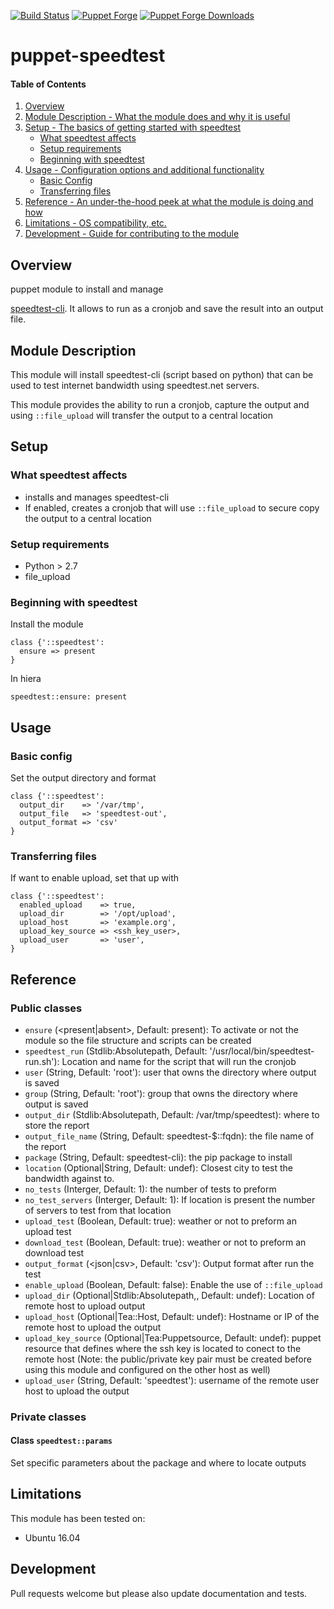 [![Build Status](https://travis-ci.org/icann-dns/puppet-speedtest.svg?branch=master)](https://travis-ci.org/icann-dns/puppet-speedtest)
[![Puppet Forge](https://img.shields.io/puppetforge/v/icann/speedtest.svg?maxAge=2592000)](https://forge.puppet.com/icann/dns)
[![Puppet Forge Downloads](https://img.shields.io/puppetforge/dt/icann/speedtest.svg?maxAge=2592000)](https://forge.puppet.com/icann/dns)
# puppet-speedtest

#### Table of Contents

1. [Overview](#overview)
2. [Module Description - What the module does and why it is useful](#module-description)
3. [Setup - The basics of getting started with speedtest](#setup)
    * [What speedtest affects](#what-speedtest-affects)
    * [Setup requirements](#setup-requirements)
    * [Beginning with speedtest](#beginning-with-speedtest)
4. [Usage - Configuration options and additional functionality](#usage)
    * [Basic Config](#basic-config)
    * [Transferring files](#transferring-files)
5. [Reference - An under-the-hood peek at what the module is doing and how](#reference)
5. [Limitations - OS compatibility, etc.](#limitations)
6. [Development - Guide for contributing to the module](#development)


## Overview
puppet module to install and manage

[speedtest-cli](https://github.com/sivel/speedtest-cli). It allows to
run as a cronjob and save the result into an output file.

## Module Description

This module will install speedtest-cli (script based on python) that
can be used to test internet bandwidth using speedtest.net servers.

This module provides the ability to run a cronjob, capture the
output and using `::file_upload` will transfer the output to a central
location

## Setup

### What speedtest affects

* installs and manages speedtest-cli
* If enabled, creates a cronjob that will use `::file_upload` to secure copy the output to a central location


### Setup requirements

* Python > 2.7
* file_upload


### Beginning with speedtest

Install the module

```puppet
class {'::speedtest':
  ensure => present
}
```

In hiera

```puppet
speedtest::ensure: present
```

## Usage

### Basic config

Set the output directory and format

```puppet
class {'::speedtest':
  output_dir    => '/var/tmp',
  output_file   => 'speedtest-out',
  output_format => 'csv'
}
```

### Transferring files

If want to enable upload, set that up with

```puppet
class {'::speedtest':
  enabled_upload    => true,
  upload_dir        => '/opt/upload',
  upload_host       => 'example.org',
  upload_key_source => <ssh_key_user>,
  upload_user       => 'user',
}
```

## Reference

### Public classes

* `ensure` (<present|absent>, Default: present): To activate or not the module so the file structure and scripts can be created
* `speedtest_run` (Stdlib:Absolutepath, Default:
'/usr/local/bin/speedtest-run.sh'): Location and name for the script that will run the cronjob
* `user` (String, Default: 'root'): user that owns the directory where output is saved
* `group` (String, Default: 'root'): group that owns the directory where output is saved
* `output_dir` (Stdlib:Absolutepath, Default: /var/tmp/speedtest): where to store the report 
* `output_file_name` (String, Default: speedtest-$::fqdn): the file name of the report
* `package` (String, Default: speedtest-cli): the pip package to install
* `location` (Optional|String, Default: undef): Closest city to test the bandwidth against to.
* `no_tests` (Interger, Default: 1): the number of tests to preform
* `no_test_servers` (Interger, Default: 1): If location is present the number of servers to test from that location
* `upload_test` (Boolean, Default: true): weather or not to preform an upload test
* `download_test` (Boolean, Default: true): weather or not to preform an download test
* `output_format` (<json|csv>, Default: 'csv'): Output format after run the test
* `enable_upload` (Boolean, Default: false): Enable the use of `::file_upload`
* `upload_dir` (Optional|Stdlib:Absolutepath,, Default: undef): Location of remote host to upload output
* `upload_host` (Optional|Tea::Host, Default: undef): Hostname or IP of the remote host to upload the output
* `upload_key_source` (Optional|Tea:Puppetsource, Default: undef): puppet resource that defines where the ssh key is located to conect to the remote host (Note: the public/private key pair must be created before using this module and configured on the other host as well)
* `upload_user` (String, Default: 'speedtest'): username of the remote user host to upload the output

### Private classes

#### Class `speedtest::params`

Set specific parameters about the package and where to locate outputs


## Limitations

This module has been tested on:

* Ubuntu 16.04

## Development

Pull requests welcome but please also update documentation and tests.
